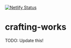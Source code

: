 [![Netlify Status](https://api.netlify.com/api/v1/badges/1e8832b4-84ad-4476-a63e-93be2f76e7b5/deploy-status)](https://app.netlify.com/sites/crafting-works/deploys)

# crafting-works

TODO: Update this!

